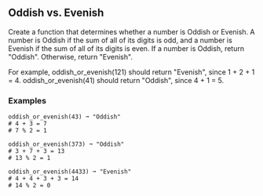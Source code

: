 ## Oddish vs. Evenish

Create a function that determines whether a number is Oddish or Evenish. A number is Oddish if the sum of all of its digits is odd, and a number is Evenish if the sum of all of its digits is even. If a number is Oddish, return "Oddish". Otherwise, return "Evenish".

For example, oddish_or_evenish(121) should return "Evenish", since 1 + 2 + 1 = 4. oddish_or_evenish(41) should return "Oddish", since 4 + 1 = 5.

### Examples
<pre><code>oddish_or_evenish(43) ➞ "Oddish"
# 4 + 3 = 7
# 7 % 2 = 1

oddish_or_evenish(373) ➞ "Oddish"
# 3 + 7 + 3 = 13
# 13 % 2 = 1

oddish_or_evenish(4433) ➞ "Evenish"
# 4 + 4 + 3 + 3 = 14
# 14 % 2 = 0</code></pre>